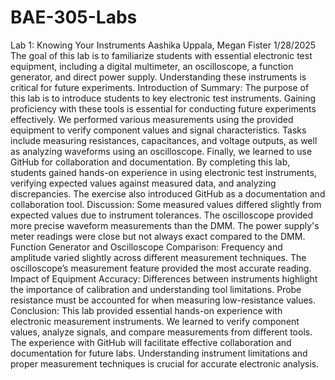 # BAE-305-Labs
Lab 1: Knowing Your Instruments 
Aashika Uppala, Megan Fister
1/28/2025
The goal of this lab is to familiarize students with essential electronic test equipment, including a digital multimeter, an oscilloscope, a function generator, and direct power supply. 
Understanding these instruments is critical for future experiments. 
Introduction of Summary: The purpose of this lab is to introduce students to key electronic test instruments. Gaining proficiency with these tools is essential for conducting future experiments effectively.
We performed various measurements using the provided equipment to verify component values and signal characteristics. Tasks include measuring resistances, capacitances, and voltage outputs, as well as analyzing waveforms using an oscilloscope.
Finally, we learned to use GitHub for collaboration and documentation.
By completing this lab, students gained hands-on experience in using electronic test instruments, verifying expected values against measured data, and analyzing discrepancies.
The exercise also introduced GitHub as a documentation and collaboration tool.
Discussion: Some measured values differed slightly from expected values due to instrument tolerances.
The oscilloscope provided more precise waveform measurements than the DMM.
The power supply's meter readings were close but not always exact compared to the DMM.
Function Generator and Oscilloscope Comparison:
Frequency and amplitude varied slightly across different measurement techniques.
The oscilloscope’s measurement feature provided the most accurate reading.
Impact of Equipment Accuracy:
Differences between instruments highlight the importance of calibration and understanding tool limitations.
Probe resistance must be accounted for when measuring low-resistance values.
Conclusion: This lab provided essential hands-on experience with electronic measurement instruments. We learned to verify component values, analyze signals, and compare measurements from different tools.
The experience with GitHub will facilitate effective collaboration and documentation for future labs. Understanding instrument limitations and proper measurement techniques is crucial for accurate electronic analysis.
